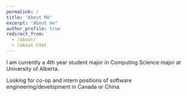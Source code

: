 ```yaml
---
permalink: /
title: "About Me"
excerpt: "About me"
author_profile: true
redirect_from: 
  - /about/
  - /about.html
---
```


I am currently a 4th year student major in Computing Science major at University of Alberta.

Looking for co-op and intern positions of software engineering/development in Canada or China.
